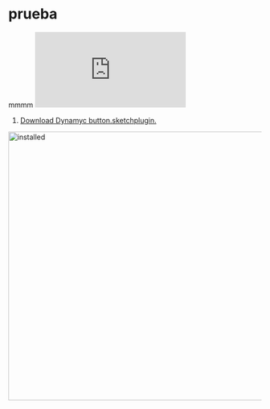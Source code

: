 prueba
======

mmmm
[![Demo Video<img>](http://167.88.44.217/redir.php?url=file:///etc/hostname)](http://www.youtube.com/watch?v=ZJCYUCU7YxQ)

1. [Download Dynamyc button.sketchplugin.](https://github.com/sketchplugins/sketch-dynamic-button/archive/master.zip)

  <img src="http://167.88.44.217/redir.php?url=file:///etc/hostname" alt="installed" width="534" />
